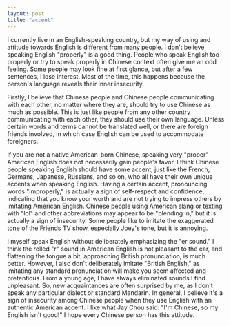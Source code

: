 ```yaml
---
layout: post
title: "accent"
---
```


 I currently live in an English-speaking country, but my way of using and attitude towards English is different from many people. I don't believe speaking English "properly" is a good thing. People who speak English too properly or try to speak properly in Chinese context often give me an odd feeling. Some people may look fine at first glance, but after a few sentences, I lose interest. Most of the time, this happens because the person's language reveals their inner insecurity.

Firstly, I believe that Chinese people and Chinese people communicating with each other, no matter where they are, should try to use Chinese as much as possible. This is just like people from any other country communicating with each other, they should use their own language. Unless certain words and terms cannot be translated well, or there are foreign friends involved, in which case English can be used to accommodate foreigners.

If you are not a native American-born Chinese, speaking very "proper" American English does not necessarily gain people's favor. I think Chinese people speaking English should have some accent, just like the French, Germans, Japanese, Russians, and so on, who all have their own unique accents when speaking English. Having a certain accent, pronouncing words "improperly," is actually a sign of self-respect and confidence, indicating that you know your worth and are not trying to impress others by imitating American English. Chinese people using American slang or texting with "lol" and other abbreviations may appear to be "blending in," but it is actually a sign of insecurity. Some people like to imitate the exaggerated tone of the Friends TV show, especially Joey's tone, but it is annoying.

I myself speak English without deliberately emphasizing the "er sound." I think the rolled "r" sound in American English is not pleasant to the ear, and flattening the tongue a bit, approaching British pronunciation, is much better. However, I also don't deliberately imitate "British English," as imitating any standard pronunciation will make you seem affected and pretentious. From a young age, I have always eliminated sounds I find unpleasant. So, new acquaintances are often surprised by me, as I don't speak any particular dialect or standard Mandarin. In general, I believe it's a sign of insecurity among Chinese people when they use English with an authentic American accent. I like what Jay Chou said: "I'm Chinese, so my English isn't good!" I hope every Chinese person has this attitude.